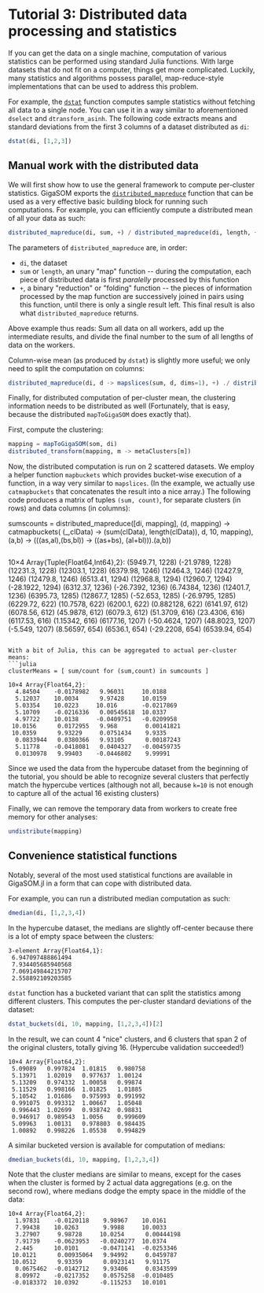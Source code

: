 
# Tutorial 3: Distributed data processing and statistics

If you can get the data on a single machine, computation of various statistics
can be performed using standard Julia functions. With large datasets that do
not fit on a computer, things get more complicated. Luckily, many statistics
and algorithms possess parallel, map-reduce-style implementations that can be
used to address this problem.

For example, the [`dstat`](@ref) function computes sample statistics without
fetching all data to a single node. You can use it in a way similar to
aforementioned `dselect` and `dtransform_asinh`. The following code extracts
means and standard deviations from the first 3 columns of a dataset distributed
as `di`:
```julia
dstat(di, [1,2,3])
```

## Manual work with the distributed data

We will first show how to use the general framework to compute per-cluster
statistics. GigaSOM exports the [`distributed_mapreduce`](@ref) function that
can be used as a very effective basic building block for running such
computations. For example, you can efficiently compute a distributed mean of
all your data as such:
```julia
distributed_mapreduce(di, sum, +) / distributed_mapreduce(di, length, +)
```

The parameters of `distributed_mapreduce` are, in order:

- `di`, the dataset
- `sum` or `length`, an unary "map" function -- during the computation, each
  piece of distributed data is first _paralelly_ processed by this function
- `+`, a binary "reduction" or "folding" function -- the pieces of information
  processed by the map function are successively joined in pairs using this
  function, until there is only a single result left. This final result is also
  what `distributed_mapreduce` returns.

Above example thus reads: Sum all data on all workers, add up the intermediate
results, and divide the final number to the sum of all lengths of data on the
workers.

Column-wise mean (as produced by `dstat`) is slightly more useful; we only need
to split the computation on columns:

```julia
distributed_mapreduce(di, d -> mapslices(sum, d, dims=1), +) ./ distributed_mapreduce(di, x->size(x,1), +)
```

Finally, for distributed computation of per-cluster mean, the clustering
information needs to be distributed as well (Fortunately, that is easy, because
the distributed `mapToGigaSOM` does exactly that).

First, compute the clustering:
```julia
mapping = mapToGigaSOM(som, di)
distributed_transform(mapping, m -> metaClusters[m])
```

Now, the distributed computation is run on 2 scattered datasets. We employ a
helper function `mapbuckets` which provides bucket-wise execution of a
function, in a way very similar to `mapslices`. (In the example, we actually
use `catmapbuckets` that concatenates the result into a nice array.) The
following code produces a matrix of tuples `(sum, count)`, for separate
clusters (in rows) and data columns (in columns):

sumscounts = distributed_mapreduce([di, mapping],
    (d, mapping) -> catmapbuckets(
        (_,clData) -> (sum(clData), length(clData)),
	d, 10, mapping),
    (a,b) -> (((as,al),(bs,bl)) -> ((as+bs), (al+bl))).(a,b))
```

```
10×4 Array{Tuple{Float64,Int64},2}:
 (5949.71, 1228)  (-21.9789, 1228)  (12231.3, 1228)  (12303.1, 1228)
 (6379.98, 1246)  (12464.3, 1246)   (12427.9, 1246)  (12479.8, 1246)
 (6513.41, 1294)  (12968.8, 1294)   (12960.7, 1294)  (-28.1922, 1294)
 (6312.37, 1236)  (-26.7392, 1236)  (6.74384, 1236)  (12401.7, 1236)
 (6395.73, 1285)  (12867.7, 1285)   (-52.653, 1285)  (-26.9795, 1285)
 (6229.72, 622)   (10.7578, 622)    (6200.1, 622)    (0.882128, 622)
 (6141.97, 612)   (6078.56, 612)    (45.9878, 612)   (6079.3, 612)
 (51.3709, 616)   (23.4306, 616)    (6117.53, 616)   (1.15342, 616)
 (6177.16, 1207)  (-50.4624, 1207)  (48.8023, 1207)  (-5.549, 1207)
 (8.56597, 654)   (6536.1, 654)     (-29.2208, 654)  (6539.94, 654)
```

With a bit of Julia, this can be aggregated to actual per-cluster means:
```julia
clusterMeans = [ sum/count for (sum,count) in sumcounts ]
```

```
10×4 Array{Float64,2}:
  4.84504    -0.0178982   9.96031     10.0188
  5.12037    10.0034      9.97428     10.0159
  5.03354    10.0223     10.016       -0.0217869
  5.10709    -0.0216336   0.00545618  10.0337
  4.97722    10.0138     -0.0409751   -0.0209958
 10.0156      0.0172955   9.968        0.00141821
 10.0359      9.93229     0.0751434    9.9335
  0.0833944   0.0380366   9.93105      0.00187243
  5.11778    -0.0418081   0.0404327   -0.00459735
  0.0130978   9.99403    -0.0446802    9.99991
```

Since we used the data from the hypercube dataset from the beginning of the
tutorial, you should be able to recognize several clusters that perfectly match
the hypercube vertices (although not all, because `k=10` is not enough to
capture all of the actual 16 existing clusters)

Finally, we can remove the temporary data from workers to create free memory for other analyses:
```julia
undistribute(mapping)
```

## Convenience statistical functions

Notably, several of the most used statistical functions are available in
GigaSOM.jl in a form that can cope with distributed data.

For example, you can run a distributed median computation as such:
```julia
dmedian(di, [1,2,3,4])
```

In the hypercube dataset, the medians are slightly off-center because there is
a lot of empty space between the clusters:
```
3-element Array{Float64,1}:
 6.947097488861494
 7.934405685940568
 7.069149844215707
 2.558892109203585
```

`dstat` function has a bucketed variant that can split the statistics among
different clusters. This computes the per-cluster standard deviations of the
dataset:

```julia
dstat_buckets(di, 10, mapping, [1,2,3,4])[2]
```

In the result, we can count 4 "nice" clusters, and 6 clusters that span 2 of
the original clusters, totally giving 16. (Hypercube validation succeeded!)
```
10×4 Array{Float64,2}:
 5.09089   0.997824  1.01815   0.980758
 5.13971   1.02019   0.977637  1.00124
 5.13209   0.974332  1.00058   0.99874
 5.11529   0.998166  1.01825   1.01885
 5.10542   1.01686   0.975993  0.991992
 0.991075  0.993312  1.00667   1.05048
 0.996443  1.02699   0.938742  0.98831
 0.946917  0.989543  1.0056    0.999609
 5.09963   1.00131   0.978803  0.984435
 1.00892   0.998226  1.05538   0.994829
```

A similar bucketed version is available for computation of medians:
```julia
dmedian_buckets(di, 10, mapping, [1,2,3,4])
```

Note that the cluster medians are similar to means, except for the cases when
the cluster is formed by 2 actual data aggregations (e.g. on the second row),
where medians dodge the empty space in the middle of the data:
```
10×4 Array{Float64,2}:
  1.97831    -0.0120118    9.98967    10.0161
  7.99438    10.0263       9.9988     10.0033
  3.27907     9.98728     10.0254      0.00444198
  7.91739    -0.0623953   -0.0240277  10.0374
  2.445      10.0101      -0.0471141  -0.0253346
 10.0121      0.00935064   9.94992     0.0459787
 10.0512      9.93359      0.0923141   9.91175
  0.0675462  -0.0142712    9.93406     0.0343599
  8.09972    -0.0217352    0.0575258  -0.010485
 -0.0183372  10.0392      -0.115253   10.0101
```

